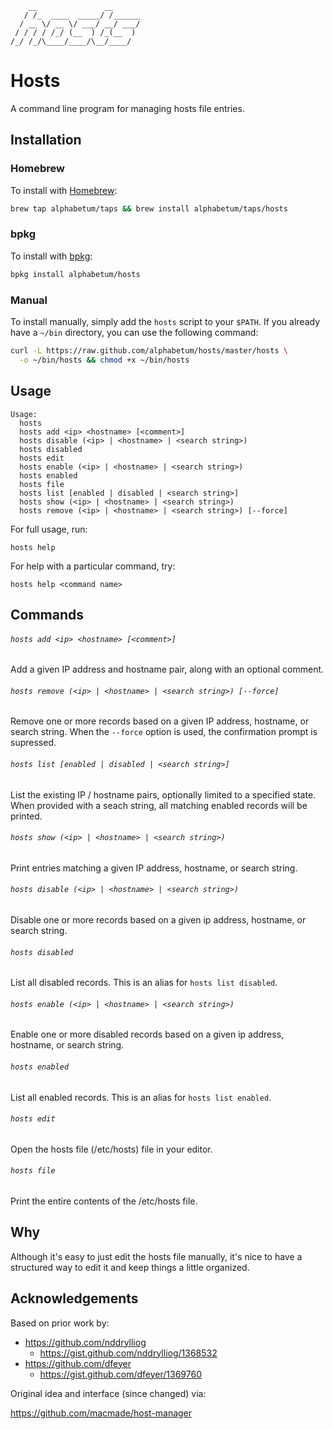         __               __
       / /_  ____  _____/ /______
      / __ \/ __ \/ ___/ __/ ___/
     / / / / /_/ (__  ) /_(__  )
    /_/ /_/\____/____/\__/____/

# Hosts

A command line program for managing hosts file entries.

## Installation

### Homebrew

To install with [Homebrew](http://brew.sh/):

```bash
brew tap alphabetum/taps && brew install alphabetum/taps/hosts
```

### bpkg

To install with [bpkg](http://www.bpkg.io/):

```bash
bpkg install alphabetum/hosts
```

### Manual

To install manually, simply add the `hosts` script to your `$PATH`. If
you already have a `~/bin` directory, you can use the following command:

```bash
curl -L https://raw.github.com/alphabetum/hosts/master/hosts \
  -o ~/bin/hosts && chmod +x ~/bin/hosts
```

## Usage

```text
Usage:
  hosts
  hosts add <ip> <hostname> [<comment>]
  hosts disable (<ip> | <hostname> | <search string>)
  hosts disabled
  hosts edit
  hosts enable (<ip> | <hostname> | <search string>)
  hosts enabled
  hosts file
  hosts list [enabled | disabled | <search string>]
  hosts show (<ip> | <hostname> | <search string>)
  hosts remove (<ip> | <hostname> | <search string>) [--force]
```

For full usage, run:

```text
hosts help
```

For help with a particular command, try:

```text
hosts help <command name>
```

## Commands

###### `hosts add <ip> <hostname> [<comment>]`

Add a given IP address and hostname pair, along with an optional comment.

###### `hosts remove (<ip> | <hostname> | <search string>) [--force]`

Remove one or more records based on a given IP address, hostname, or search
string. When the `--force` option is used, the confirmation prompt is
supressed.

###### `hosts list [enabled | disabled | <search string>]`

List the existing IP / hostname pairs, optionally limited to a specified
state. When provided with a seach string, all matching enabled records will
be printed.

###### `hosts show (<ip> | <hostname> | <search string>)`

Print entries matching a given IP address, hostname, or search string.

###### `hosts disable (<ip> | <hostname> | <search string>)`

Disable one or more records based on a given ip address, hostname, or
search string.

###### `hosts disabled`

List all disabled records. This is an alias for `hosts list disabled`.

###### `hosts enable (<ip> | <hostname> | <search string>)`

Enable one or more disabled records based on a given ip address, hostname,
or search string.

###### `hosts enabled`

List all enabled records. This is an alias for `hosts list enabled`.

###### `hosts edit`

Open the hosts file (/etc/hosts) file in your editor.

###### `hosts file`

Print the entire contents of the /etc/hosts file.

## Why

Although it's easy to just edit the hosts file manually, it's nice to
have a structured way to edit it and keep things a little organized.

## Acknowledgements

Based on prior work by:

- https://github.com/nddrylliog
  - https://gist.github.com/nddrylliog/1368532
- https://github.com/dfeyer
  - https://gist.github.com/dfeyer/1369760

Original idea and interface (since changed) via:

https://github.com/macmade/host-manager
